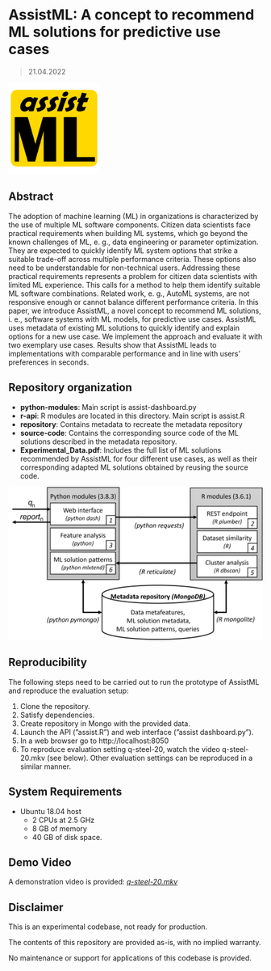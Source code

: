 # AssistML: A concept to recommend ML solutions for predictive use cases

> 21.04.2022

<img src="./assistML.png"/>



## Abstract

The adoption of machine learning (ML) in organizations is characterized by the use of multiple ML software components. Citizen data scientists face practical requirements when building ML systems, which go beyond the known challenges of ML, e. g., data engineering or parameter optimization. They are expected to quickly identify ML system options that strike a suitable trade-off across multiple performance criteria. These options also need to be understandable for non-technical users. Addressing these practical requirements represents a problem for citizen data scientists with limited ML experience. This calls for a method to help them identify suitable ML software combinations. Related work, e. g., AutoML systems, are not responsive enough or cannot balance different performance criteria. In this paper, we introduce AssistML, a novel concept to recommend ML solutions, i. e., software systems with ML models, for predictive use cases. AssistML uses metadata of existing ML solutions to quickly identify and explain options for a new use case. We implement the approach and evaluate it with two exemplary use cases. Results show that AssistML leads to implementations with comparable performance and in line with users’ preferences in seconds.

## Repository organization

- **python-modules**: Main script is assist-dashboard.py
- **r-api**: R modules are located in this directory. Main script is assist.R
- **repository**: Contains metadata to recreate the metadata repository
- **source-code**: Contains the corresponding source code of the ML solutions described in the metadata repository.
- **Experimental_Data.pdf**: Includes the full list of ML solutions recommended by AssistML for four different use cases, as well as their corresponding adapted ML solutions obtained by reusing the source code.  

<img src="./assistML_archi.png"/>



## Reproducibility

The following steps need to be carried out to run the prototype of AssistML and reproduce the evaluation setup:  

1. Clone the repository.
2. Satisfy dependencies.
3. Create repository in Mongo with the provided data.
4. Launch the API (”assist.R”) and web interface (”assist dashboard.py”).
5. In a web browser go to http://localhost:8050
6. To reproduce evaluation setting q-steel-20, watch the video q-steel-20.mkv (see below).  Other evaluation settings can be reproduced in a
   similar manner.  

## System Requirements

- Ubuntu 18.04 host 
  - 2 CPUs at 2.5 GHz
  - 8 GB of memory 
  - 40 GB of disk space.  

## Demo Video

A demonstration video is provided: *[q-steel-20.mkv](q-steel-20.mkv)*

## Disclaimer

This is an experimental codebase, not ready for production. 

The contents of this repository are provided as-is, with no implied warranty.

No maintenance or support for applications of this codebase is provided.